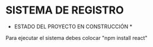 <h1>SISTEMA DE REGISTRO</h1>

* ESTADO DEL PROYECTO EN CONSTRUCCIÓN *

Para ejecutar el sistema debes colocar 
"npm install react"
